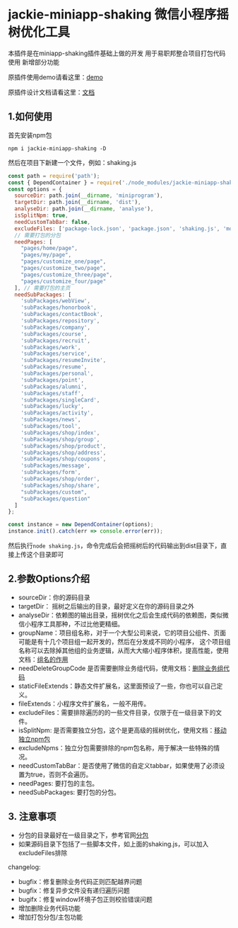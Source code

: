 # jackie-miniapp-shaking 微信小程序摇树优化工具
本插件是在miniapp-shaking插件基础上做的开发 用于易职邦整合项目打包代码使用
新增部分功能

原插件使用demo请看这里：[demo](https://github.com/tumblingG/miniapp-shaking-demo)

原插件设计文档请看这里：[文档](https://blog.csdn.net/qq_28506819/category_12079342.html)

## 1.如何使用
 首先安装npm包
```
npm i jackie-miniapp-shaking -D
```
然后在项目下新建一个文件，例如：shaking.js
```javascript
const path = require('path');
const { DependContainer } = require('./node_modules/jackie-miniapp-shaking');
const options = {
  sourceDir: path.join(__dirname, 'miniprogram'),
  targetDir: path.join(__dirname, 'dist'),
  analyseDir: path.join(__dirname, 'analyse'),
  isSplitNpm: true,
  needCustomTabBar: false,
  excludeFiles: ['package-lock.json', 'package.json', 'shaking.js', 'mock.config.json'],
  // 需要打包的分包
  needPages: [
    "pages/home/page",
    "pages/my/page",
    "pages/customize_one/page",
    "pages/customize_two/page",
    "pages/customize_three/page",
    "pages/customize_four/page"
  ], // 需要打包的主页
  needSubPackages: [
    'subPackages/webView',
    'subPackages/honorbook',
    'subPackages/contactBook',
    'subPackages/repository',
    'subPackages/company',
    'subPackages/course',
    'subPackages/recruit',
    'subPackages/work',
    'subPackages/service',
    'subPackages/resumeInvite',
    'subPackages/resume',
    'subPackages/personal',
    'subPackages/point',
    'subPackages/alumni',
    'subPackages/staff',
    'subPackages/singleCard',
    'subPackages/lucky',
    'subPackages/activity',
    'subPackages/news',
    'subPackages/tool',
    'subPackages/shop/index',
    'subPackages/shop/group',
    'subPackages/shop/product',
    'subPackages/shop/address',
    'subPackages/shop/coupons',
    'subPackages/message',
    'subPackages/form',
    'subPackages/shop/order',
    'subPackages/shop/share',
    "subPackages/custom",
    "subPackages/question"
  ]
};

const instance = new DependContainer(options);
instance.init().catch(err => console.error(err));
```
然后执行`node shaking.js`，命令完成后会把摇树后的代码输出到dist目录下，直接上传这个目录即可

## 2.参数Options介绍
 - sourceDir：你的源码目录
 - targetDir： 摇树之后输出的目录，最好定义在你的源码目录之外
 - analyseDir：依赖图的输出目录，摇树优化之后会生成代码的依赖图，类似微信小程序工具那种，不过比他更精细。
 - groupName：项目组名称，对于一个大型公司来说，它的项目公组件、页面可能是有十几个项目组一起开发的，然后在分发成不同的小程序，
 这个项目组名称可以去除掉其他组的业务逻辑，从而大大缩小程序体积，提高性能，使用文档：[组名的作用](https://blog.csdn.net/qq_28506819/article/details/127712605)
 - needDeleteGroupCode 是否需要删除业务组代码，使用文档：[删除业务组代码](https://blog.csdn.net/qq_28506819/article/details/127983251)
 - staticFileExtends：静态文件扩展名，这里面预设了一些，你也可以自己定义。
 - fileExtends：小程序文件扩展名，一般不用传。
 - excludeFiles：需要排除遍历的的一些文件目录，仅限于在一级目录下的文件。
 - isSplitNpm: 是否需要独立分包，这个是更高级的摇树优化，使用文档：[移动独立npm包](https://developers.weixin.qq.com/miniprogram/dev/framework/subpackages/basic.html)
 - excludeNpms：独立分包需要排除的npm包名称，用于解决一些特殊的情况。
 - needCustomTabBar：是否使用了微信的自定义tabbar，如果使用了必须设置为true，否则不会遍历。
 - needPages: 要打包的主包。
 - needSubPackages: 要打包的分包。

## 3. 注意事项
 - 分包的目录最好在一级目录之下，参考官网[分包](https://developers.weixin.qq.com/miniprogram/dev/framework/subpackages/basic.html)
 - 如果源码目录下包括了一些脚本文件，如上面的shaking.js，可以加入excludeFiles排除

changelog:
 - bugfix：修复删除业务代码正则匹配越界问题
 - bugfix：修复异步文件没有递归遍历问题
 - bugifx：修复window环境子包正则校验错误问题
 - 增加删除业务代码功能
 - 增加打包分包/主包功能